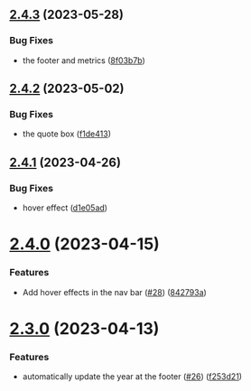 ## [2.4.3](https://github.com/Pradumnasaraf/Pradumnasaraf.github.io/compare/v2.4.2...v2.4.3) (2023-05-28)


### Bug Fixes

* the footer and metrics ([8f03b7b](https://github.com/Pradumnasaraf/Pradumnasaraf.github.io/commit/8f03b7bf540537a2e68bfedc206892e3202d3096))



## [2.4.2](https://github.com/Pradumnasaraf/Pradumnasaraf.github.io/compare/v2.4.1...v2.4.2) (2023-05-02)


### Bug Fixes

* the quote box ([f1de413](https://github.com/Pradumnasaraf/Pradumnasaraf.github.io/commit/f1de41301c6bae2f0100f489e6376532ed6740c7))



## [2.4.1](https://github.com/Pradumnasaraf/Pradumnasaraf.github.io/compare/v2.4.0...v2.4.1) (2023-04-26)


### Bug Fixes

* hover effect ([d1e05ad](https://github.com/Pradumnasaraf/Pradumnasaraf.github.io/commit/d1e05ad46de4437ffd546202f354b53b33ad8f45))



# [2.4.0](https://github.com/Pradumnasaraf/Pradumnasaraf.github.io/compare/v2.3.0...v2.4.0) (2023-04-15)


### Features

* Add hover effects in the nav bar ([#28](https://github.com/Pradumnasaraf/Pradumnasaraf.github.io/issues/28)) ([842793a](https://github.com/Pradumnasaraf/Pradumnasaraf.github.io/commit/842793afcf2f5a60b989e793670745f2e80f87bd))



# [2.3.0](https://github.com/Pradumnasaraf/Pradumnasaraf.github.io/compare/v2.2.10...v2.3.0) (2023-04-13)


### Features

* automatically update the year at the footer ([#26](https://github.com/Pradumnasaraf/Pradumnasaraf.github.io/issues/26)) ([f253d21](https://github.com/Pradumnasaraf/Pradumnasaraf.github.io/commit/f253d21695f799813590aea2c4a53a16fb43d6c1))



